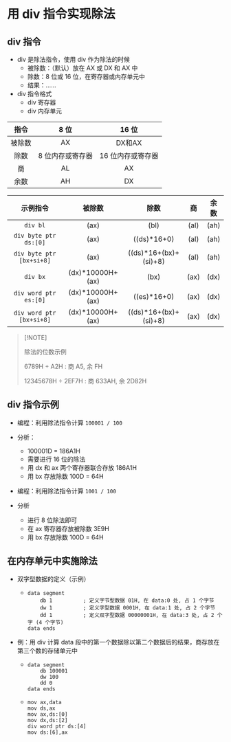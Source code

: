 # 用 div 指令实现除法



## div 指令



-   div 是除法指令，使用 div 作为除法的时候
    -   被除数：（默认）放在 AX 或 DX 和 AX 中
    -   除数：8 位或 16 位，在寄存器或内存单元中
    -   结果：......
-   div 指令格式
    -   div 寄存器
    -   div 内存单元



|  指令  |       8 位       |       16 位       |
| :----: | :--------------: | :---------------: |
| 被除数 |        AX        |      DX和AX       |
|  除数  | 8 位内存或寄存器 | 16 位内存或寄存器 |
|   商   |        AL        |        AX         |
|  余数  |        AH        |        DX         |



|         示例指令         |      被除数      |         除数          |  商  | 余数 |
| :----------------------: | :--------------: | :-------------------: | :--: | :--: |
|         `div bl`         |       (ax)       |         (bl)          | (al) | (ah) |
|  `div byte ptr ds:[0]`   |       (ax)       |      ((ds)*16+0)      | (al) | (ah) |
| `div byte ptr [bx+si+8]` |       (ax)       | ((ds)*16+(bx)+(si)+8) | (al) | (ah) |
|         `div bx`         | (dx)*10000H+(ax) |         (bx)          | (ax) | (dx) |
|  `div word ptr es:[0]`   | (dx)*10000H+(ax) |      ((es)*16+0)      | (ax) | (dx) |
| `div word ptr [bx+si+8]` | (dx)*10000H+(ax) | ((ds)*16+(bx)+(si)+8) | (ax) | (dx) |



>   [!NOTE]
>
>   除法的位数示例
>
>   6789H ÷ A2H : 商 A5, 余 FH
>
>   12345678H ÷ 2EF7H : 商 633AH, 余 2D82H



## div 指令示例



-   编程：利用除法指令计算 `100001 / 100`
-   分析：
    -   100001D = 186A1H
    -   需要进行 16 位的除法
    -   用 dx 和 ax 两个寄存器联合存放 186A1H
    -   用 bx 存放除数 100D = 64H



-   编程：利用除法指令计算 `1001 / 100`
-   分析
    -   进行 8 位除法即可
    -   在 ax 寄存器存放被除数 3E9H
    -   用 bx 存放除数 100D = 64H



## 在内存单元中实施除法



-   双字型数据的定义（示例）

    -   ```assembly
        data segment
            db 1          ; 定义字节型数据 01H, 在 data:0 处, 占 1 个字节
            dw 1          ; 定义字型数据 0001H, 在 data:1 处, 占 2 个字节
            dd 1          ; 定义双字型数据 00000001H, 在 data:3 处, 占 2 个字 (4 个字节)
        data ends
        ```

-   例：用 div 计算 data 段中的第一个数据除以第二个数据后的结果，商存放在第三个数的存储单元中

    -   ```assembly
        data segment
            db 100001
            dw 100
            dd 0
        data ends
        ```

    -   ```assembly
        mov ax,data
        mov ds,ax
        mov ax,ds:[0]
        mov dx,ds:[2]
        div word ptr ds:[4]
        mov ds:[6],ax
        ```

        
